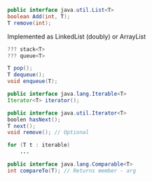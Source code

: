 ```java
public interface java.util.List<T>
boolean Add(int, T);
T remove(int);
```
Implemented as LinkedList (doubly) or ArrayList

```java
??? stack<T>
??? queue<T>

T pop();
T dequeue();
void enqueue(T);
```

```java
public interface java.lang.Iterable<T>
Iterator<T> iterator();

public interface java.util.Iterator<T>
boolen hasNext();
T next();
void remove(); // Optional

for (T t : iterable)
	...
```

```java
public interface java.lang.Comparable<T>
int compareTo(T); // Returns member - arg
```